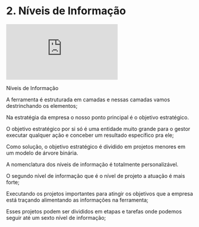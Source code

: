 # 2. Níveis de Informação

<div class="video-container">
  <iframe
    src="https://player.vimeo.com/video/1121166648"
    title="Tutoria Vimeo"
    frameborder="0"
    allow="autoplay; fullscreen; picture-in-picture"
    allowfullscreen>
  </iframe>
</div>


Níveis de Informação

A ferramenta é estruturada em camadas e nessas camadas vamos destrinchando os elementos;

Na estratégia da empresa o nosso ponto principal é o objetivo estratégico.

O objetivo estratégico por si só é uma entidade muito grande para o gestor executar qualquer ação e conceber um resultado específico pra ele;

Como solução, o objetivo estratégico é dividido em projetos menores em um modelo de árvore binária.

A nomenclatura dos níveis de informação é totalmente personalizável.

O segundo nível de informação que é o nível de projeto a atuação é mais forte;

Executando os projetos importantes para atingir os objetivos que a empresa está traçando alimentando as informações na ferramenta;

Esses projetos podem ser divididos em etapas e tarefas onde podemos seguir até um sexto nível de informação;

